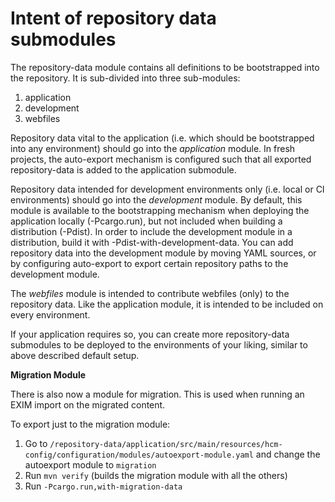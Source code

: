 Intent of repository data submodules
====================================

The repository-data module contains all definitions to be bootstrapped into the repository.
It is sub-divided into three sub-modules:

  1) application
  2) development
  3) webfiles

Repository data vital to the application (i.e. which should be bootstrapped into any environment)
should go into the *application* module. In fresh projects, the auto-export mechanism is configured
such that all exported repository-data is added to the application submodule.

Repository data intended for development environments only (i.e. local or CI environments) should
go into the *development* module. By default, this module is available to the bootstrapping mechanism
when deploying the application locally (-Pcargo.run), but not included when building a distribution
(-Pdist). In order to include the development module in a distribution, build it with
-Pdist-with-development-data. You can add repository data into the development module by moving YAML
sources, or by configuring auto-export to export certain repository paths to the development module.

The *webfiles* module is intended to contribute webfiles (only) to the repository data. Like the
application module, it is intended to be included on every environment.

If your application requires so, you can create more repository-data submodules to be deployed to the
environments of your liking, similar to above described default setup.

**Migration Module**

There is also now a module for migration. This is used when running an EXIM import on the migrated 
content. 

To export just to the migration module:

  1) Go to `/repository-data/application/src/main/resources/hcm-config/configuration/modules/autoexport-module.yaml`
  and change the autoexport module to `migration`
  2) Run `mvn verify` (builds the migration module with all the others)
  3) Run `-Pcargo.run,with-migration-data`
